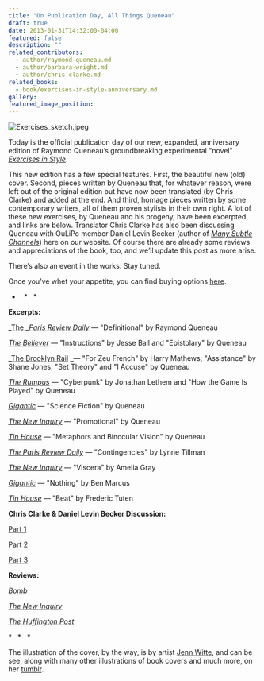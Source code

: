 ```yaml
---
title: "On Publication Day, All Things Queneau"
draft: true
date: 2013-01-31T14:32:00-04:00
featured: false
description: ""
related_contributors:
  - author/raymond-queneau.md
  - author/barbara-wright.md
  - author/chris-clarke.md
related_books:
  - book/exercises-in-style-anniversary.md
gallery:
featured_image_position: 
---
```


![Exercises_sketch.jpeg](http://ndbooks.com/images/journal/Exercises_sketch.jpeg)

Today is the official publication day of our new, expanded, anniversary edition of Raymond Queneau’s groundbreaking experimental "novel" [_Exercises in Style_](http://ndbooks.com/book/exercises-in-style-anniversary). 

This new edition has a few special features. First, the beautiful new (old) cover. Second, pieces written by Queneau that, for whatever reason, were left out of the original edition but have now been translated (by Chris Clarke) and added at the end. And third, homage pieces written by some contemporary writers, all of them proven stylists in their own right. A lot of these new exercises, by Queneau and his progeny, have been excerpted, and links are below. Translator Chris Clarke has also been discussing Queneau with OuLiPo member Daniel Levin Becker (author of [_Many Subtle Channels_](http://www.amazon.com/Many-Subtle-Channels-Potential-Literature/dp/0674065778/ref=sr_1_1?s=books&ie=UTF8&qid=1359490270&sr=1-1&keywords=many+subtle+channels)) here on our website. Of course there are already some reviews and appreciations of the book, too, and we’ll update this post as more arise.

There’s also an event in the works. Stay tuned.

Once you’ve whet your appetite, you can find buying options [here](http://ndbooks.com/book/exercises-in-style-anniversary).

*   *   * 

**Excerpts:**

[_The _](http://www.theparisreview.org/blog/2013/01/10/%E2%80%9Cdefinitional%E2%80%9D/)_[Paris Review Daily](http://www.theparisreview.org/blog/2013/01/10/%E2%80%9Cdefinitional%E2%80%9D/)_ — "Definitional" by Raymond Queneau

[_The Believer_](http://believermag.tumblr.com/post/40691778292/queneau) — "Instructions" by Jesse Ball and "Epistolary" by Queneau

_[The Brooklyn Rail](http://www.brooklynrail.org/2012/12/fiction/extracts-from-the-65th-anniversary-edition-of-raymond-queneaus-exercises-in-style) _— "For Zeu French" by Harry Mathews; "Assistance" by Shane Jones; "Set Theory" and "I Accuse" by Queneau

[_The Rumpus_](http://therumpus.net/2013/01/exercises-in-style/) — "Cyberpunk" by Jonathan Lethem and "How the Game Is Played" by Queneau

[_Gigantic_](http://www.thegiganticmag.com/magazine/articleDetail.php?p=articleDetail&id=130) — "Science Fiction" by Queneau

[_The New Inquiry_](http://thenewinquiry.com/features/promotional/) — "Promotional" by Queneau

[_Tin House_](http://www.tinhouse.com/blog/22018/metaphors-and-binocular-vision.html) — "Metaphors and Binocular Vision" by Queneau

[_The Paris Review Daily_](http://www.theparisreview.org/blog/2013/01/09/contingencies/) — "Contingencies" by Lynne Tillman

[_The New Inquiry_](http://thenewinquiry.com/features/viscera/) — "Viscera" by Amelia Gray

[_Gigantic_](http://www.thegiganticmag.com/magazine/articleDetail.php?p=articleDetail&id=131) — "Nothing" by Ben Marcus

[_Tin House_](http://www.tinhouse.com/blog/22014/beat-2.html) — "Beat" by Frederic Tuten

**Chris Clarke & Daniel Levin Becker Discussion:**

[Part 1](http://ndbooks.com/blog/article/in-conversation-daniel-levin-becker-and-chris-clarke-on-exercises-in-style)

[Part 2](http://ndbooks.com/blog/article/in-conversation-daniel-levin-becker-and-chris-clarke-on-exercises-in-s)

[Part 3](http://ndbooks.com/blog/article/daniel-levin-becker-and-chris-clarke-discuss-exercises-in-style-pt.-3)

**Reviews:**

[_Bomb_](http://bombsite.com/issues/1000/articles/7021)

[_The New Inquiry_](http://thenewinquiry.com/essays/exorcisms-in-style/)

[_The Huffington Post_](http://www.huffingtonpost.com/2013/01/25/exercises-in-style-65th-queneau_n_2554174.html)

*   *   *

The illustration of the cover, by the way, is by artist [Jenn Witte](http://jennwitte.tumblr.com/post/41731299307/exercises-in-style-raymond-queneau), and can be see, along with many other illustrations of book covers and much more, on her [tumblr](http://jennwitte.tumblr.com/post/41731299307/exercises-in-style-raymond-queneau). 

